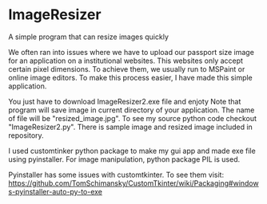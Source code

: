 # ImageResizer
A simple program that can resize images quickly

We often ran into issues where we have to upload our passport size image for an application on a institutional websites. This websites only accept certain pixel dimensions. To achieve them, we usually run to MSPaint or online image editors. To make this process easier, I have made this simple application.

You just have to download ImageResizer2.exe file and enjoty
Note that program will save image in current directory of your application. The name of file will be "resized_image.jpg". To see my source python code checkout "ImageResizer2.py". There is sample image and resized image included in repository.

I used customtinker python package to make my gui app and made exe file using pyinstaller. For image manipulation, python package PIL is used.

Pyinstaller has some issues with customtkinter. To see them visit:
https://github.com/TomSchimansky/CustomTkinter/wiki/Packaging#windows-pyinstaller-auto-py-to-exe